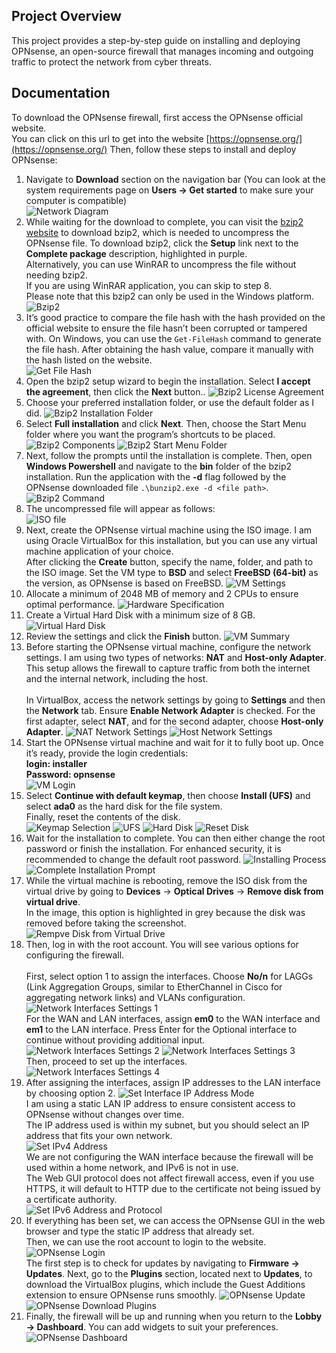 ## Project Overview
This project provides a step-by-step guide on installing and deploying OPNsense, an open-source firewall that manages incoming and outgoing traffic to protect the network from cyber threats.

## Documentation
To download the OPNsense firewall, first access the OPNsense official website. <br />
You can click on this url to get into the website [https://opnsense.org/](https://opnsense.org/)
Then, follow these steps to install and deploy OPNsense:
1. Navigate to **Download** section on the navigation bar (You can look at the system requirements page on **Users -> Get started** to make sure your computer is compatible)<br />
  ![Network Diagram](images/download-page.png)
2. While waiting for the download to complete, you can visit the [bzip2 website](https://gnuwin32.sourceforge.net/packages/bzip2.htm) to download bzip2, which is needed to uncompress the OPNsense file. To download bzip2, click the **Setup** link next to the **Complete  package** description, highlighted in purple.<br />
  Alternatively, you can use WinRAR to uncompress the file without needing bzip2.<br />
  If you are using WinRAR application, you can skip to step 8.<br />
  Please note that this bzip2 can only be used in the Windows platform.<br />
  ![Bzip2](images/bzip2.png)
3. It’s good practice to compare the file hash with the hash provided on the official website to ensure the file hasn’t been corrupted or tampered with. On Windows, you can use the `Get-FileHash` command to generate the file hash. After obtaining the hash value, compare it manually with the hash listed on the website.<br />
   ![Get File Hash](images/hashes.png)
4. Open the bzip2 setup wizard to begin the installation. Select **I accept the agreement**, then click the **Next** button..
   ![Bzip2 License Agreement](images/bzip2-license.png)
5. Choose your preferred installation folder, or use the default folder as I did.
   ![Bzip2 Installation Folder](images/bzip2-folder.png)
6. Select **Full installation** and click **Next**. Then, choose the Start Menu folder where you want the program’s shortcuts to be placed.
   ![Bzip2 Components](images/bzip2-components.png)
   ![Bzip2 Start Menu Folder](images/bzip2-startmenu.png)
7. Next, follow the prompts until the installation is complete. Then, open **Windows Powershell** and navigate to the **bin** folder of the bzip2 installation. Run the application with the **-d** flag followed by the OPNsense downloaded file `.\bunzip2.exe -d <file path>`.
   ![Bzip2 Command](images/bzip2-command.png)
8. The uncompressed file will appear as follows:<br />
   ![ISO file](images/opnsense-iso.png)
9. Next, create the OPNsense virtual machine using the ISO image. I am using Oracle VirtualBox for this installation, but you can use any virtual machine application of your choice.<br />
   After clicking the **Create** button, specify the name, folder, and path to the ISO image. Set the VM type to **BSD** and select **FreeBSD (64-bit)** as the version, as OPNsense is based on FreeBSD.
   ![VM Settings](images/vm-settings.png)
10. Allocate a minimum of 2048 MB of memory and 2 CPUs to ensure optimal performance.
   ![Hardware Specification](images/hardware-specs.png)
11. Create a Virtual Hard Disk with a minimum size of 8 GB.
   ![Virtual Hard Disk](images/vharddisk.png)
12. Review the settings and click the **Finish** button.
   ![VM Summary](images/vm-summary.png)
13. Before starting the OPNsense virtual machine, configure the network settings. I am using two types of networks: **NAT** and **Host-only Adapter**. This setup allows the firewall to capture traffic from both the internet and the internal network, including the host.<br /><br />
    In VirtualBox, access the network settings by going to **Settings** and then the **Network** tab. Ensure **Enable Network Adapter** is checked. For the first adapter, select **NAT**, and for the second adapter, choose **Host-only Adapter**.
   ![NAT Network Settings](images/NAT.png)
   ![Host Network Settings](images/host.png)
14. Start the OPNsense virtual machine and wait for it to fully boot up. Once it’s ready, provide the login credentials:<br />
   **login: installer**<br />
   **Password: opnsense**<br />
   ![VM Login](images/vm-login.png)
15. Select **Continue with default keymap**, then choose **Install (UFS)** and select **ada0** as the hard disk for the file system. <br />
    Finally, reset the contents of the disk. <br />
   ![Keymap Selection](images/keymap.png)
   ![UFS](images/ufs.png)
   ![Hard Disk](images/harddisk.png)
   ![Reset Disk](images/reset-disk.png)
16. Wait for the installation to complete. You can then either change the root password or finish the installation. For enhanced security, it is recommended to change the default root password.
   ![Installing Process](images/installing.png)
   ![Complete Installation Prompt](images/complete-installation.png)
17. While the virtual machine is rebooting, remove the ISO disk from the virtual drive by going to **Devices** -> **Optical Drives** -> **Remove disk from virtual drive**.<br />
   In the image, this option is highlighted in grey because the disk was removed before taking the screenshot.
   ![Rempve Disk from Virtual Drive](images/remove-disk.png)
18. Then, log in with the root account. You will see various options for configuring the firewall.<br /><br />
   First, select option 1 to assign the interfaces. Choose **No/n** for LAGGs (Link Aggregation Groups, similar to EtherChannel in Cisco for aggregating network links) and VLANs configuration.<br />
   ![Network Interfaces Settings 1](images/net-interfaces-1.png) <br />
   For the WAN and LAN interfaces, assign **em0** to the WAN interface and **em1** to the LAN interface. Press Enter for the Optional interface to continue without providing additional input.<br />
   ![Network Interfaces Settings 2](images/net-interfaces-2.png)
   ![Network Interfaces Settings 3](images/net-interfaces-3.png) <br />
   Then, proceed to set up the interfaces.<br />
   ![Network Interfaces Settings 4](images/net-interfaces-4.png)
19. After assigning the interfaces, assign IP addresses to the LAN interface by choosing option 2.
   ![Set Interface IP Address Mode](images/set-ip.png) <br />
    I am using a static LAN IP address to ensure consistent access to OPNsense without changes over time.<br />
   The IP address used is within my subnet, but you should select an IP address that fits your own network.<br />
   ![Set IPv4 Address](images/ipv4-addr.png)<br />
   We are not configuring the WAN interface because the firewall will be used within a home network, and IPv6 is not in use.<br />
   The Web GUI protocol does not affect firewall access, even if you use HTTPS, it will default to HTTP due to the certificate not being issued by a certificate authority.<br />
   ![Set IPv6 Address and Protocol](images/ipv6-proto.png)<br />
20. If everything has been set, we can access the OPNsense GUI in the web browser and type the static IP address that already set.<br />
   Then, we can use the root account to login to the website.
   ![OPNsense Login](images/login-page.png)<br />
   The first step is to check for updates by navigating to **Firmware -> Updates**. Next, go to the **Plugins** section, located next to **Updates**, to download the VirtualBox plugins, which include the Guest Additions extension to ensure OPNsense runs smoothly.
   ![OPNsense Update](images/update-page.png)<br />
   ![OPNsense Download Plugins](images/download-plugins.png)<br />
21. Finally, the firewall will be up and running when you return to the **Lobby -> Dashboard**. You can add widgets to suit your preferences.
   ![OPNsense Dashboard](images/dashboard.png)
